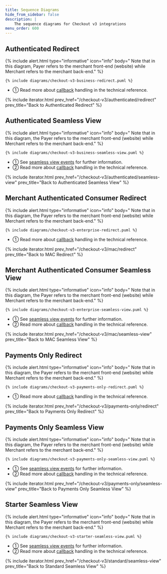 ```yaml
---
title: Sequence Diagrams
hide_from_sidebar: false
description: |
    The sequence diagrams for Checkout v3 integrations
menu_order: 600
---
```


## Authenticated Redirect

{% include alert.html type="informative" icon="info" body="
Note that in this diagram, Payer refers to the merchant front-end
(website) while Merchant refers to the merchant back-end." %}

```plantuml
{% include diagrams/checkout-v3-business-redirect.puml %}
```

*   ① Read more about [callback][callback] handling in the technical reference.

{% include iterator.html prev_href="/checkout-v3/authenticated/redirect"
                         prev_title="Back to Authenticated Redirect" %}<br/>

## Authenticated Seamless View

{% include alert.html type="informative" icon="info" body="
Note that in this diagram, the Payer refers to the merchant front-end
(website) while Merchant refers to the merchant back-end." %}

```plantuml
{% include diagrams/checkout-v3-business-seamless-view.puml %}
```

*   ① See [seamless view events][seamless-view-events] for further information.
*   ② Read more about [callback][callback] handling in the technical reference.

{% include iterator.html prev_href="/checkout-v3/authenticated/seamless-view"
                         prev_title="Back to Authenticated Seamless View" %}<br/>

## Merchant Authenticated Consumer Redirect

{% include alert.html type="informative" icon="info" body="
Note that in this diagram, the Payer refers to the merchant front-end
(website) while Merchant refers to the merchant back-end." %}

```plantuml
{% include diagrams/checkout-v3-enterprise-redirect.puml %}
```

*   ① Read more about [callback][mac-callback] handling in the technical reference.

{% include iterator.html prev_href="/checkout-v3/mac/redirect"
                         prev_title="Back to MAC Redirect" %}<br/>

## Merchant Authenticated Consumer Seamless View

{% include alert.html type="informative" icon="info" body="
Note that in this diagram, the Payer refers to the merchant front-end
(website) while Merchant refers to the merchant back-end." %}

```plantuml
{% include diagrams/checkout-v3-enterprise-seamless-view.puml %}
```

*   ① See [seamless view events][mac-seamless-view-events] for further information.
*   ② Read more about [callback][mac-callback] handling in the technical reference.

{% include iterator.html prev_href="/checkout-v3/mac/seamless-view"
                         prev_title="Back to MAC Seamless View" %}

## Payments Only Redirect

{% include alert.html type="informative" icon="info" body="
Note that in this diagram, the Payer refers to the merchant front-end
(website) while Merchant refers to the merchant back-end." %}

```plantuml
{% include diagrams/checkout-v3-payments-only-redirect.puml %}
```

*   ① Read more about [callback][payments-callback] handling in the technical reference.

{% include iterator.html prev_href="/checkout-v3/payments-only/redirect"
                         prev_title="Back to Payments Only Redirect" %}<br/>

## Payments Only Seamless View

{% include alert.html type="informative" icon="info" body="
Note that in this diagram, the Payer refers to the merchant front-end
(website) while Merchant refers to the merchant back-end." %}

```plantuml
{% include diagrams/checkout-v3-payments-only-seamless-view.puml %}
```

*   ① See [seamless view events][payments-seamless-view-events] for further information.
*   ② Read more about [callback][payments-callback] handling in the technical reference.

{% include iterator.html prev_href="/checkout-v3/payments-only/seamless-view"
                         prev_title="Back to Payments Only Seamless View" %}

## Starter Seamless View

{% include alert.html type="informative" icon="info" body="
Note that in this diagram, the Payer refers to the merchant front-end
(website) while Merchant refers to the merchant back-end." %}

```plantuml
{% include diagrams/checkout-v3-starter-seamless-view.puml %}
```

*   ① See [seamless view events][standard-seamless-view-events] for further information.
*   ② Read more about [callback][standard-callback] handling in the technical reference.

{% include iterator.html prev_href="/checkout-v3/standard/seamless-view"
                         prev_title="Back to Standard Seamless View" %}

[callback]: /checkout-v3/authenticated/features/technical-reference/callback
[mac-callback]: /checkout-v3/mac/features/technical-reference/callback
[payments-callback]: /checkout-v3/payments-only/features/technical-reference/callback
[standard-callback]: /checkout-v3/standard/features/technical-reference/callback
[seamless-view-events]: /checkout-v3/authenticated/features/technical-reference/seamless-view-events
[mac-seamless-view-events]: /checkout-v3/mac/features/technical-reference/seamless-view-events
[payments-seamless-view-events]: /checkout-v3/payments-only/features/technical-reference/seamless-view-events
[standard-seamless-view-events]: /checkout-v3/standard/features/technical-reference/seamless-view-events
